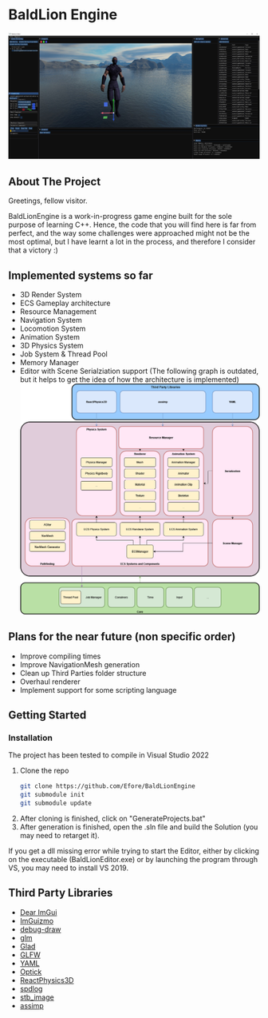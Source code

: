 # BaldLion Engine

![Product Name Screen Shot][product-screenshot]

<!-- ABOUT THE PROJECT -->
## About The Project

Greetings, fellow visitor.

BaldLionEngine is a work-in-progress game engine built for the sole purpose of learning C++. Hence, the code that you will find here is far from perfect, and the way some challenges were approached might not be the most optimal, but I have learnt a lot in the process, and therefore I consider that a victory :)

## Implemented systems so far

* 3D Render System
* ECS Gameplay architecture
* Resource Management
* Navigation System
* Locomotion System
* Animation System
* 3D Physics System
* Job System & Thread Pool
* Memory Manager
* Editor with Scene Serialziation support
(The following graph is outdated, but it helps to get the idea of how the architecture is implemented)
![Engine Architecture][architecture]

## Plans for the near future (non specific order)

* Improve compiling times
* Improve NavigationMesh generation
* Clean up Third Parties folder structure
* Overhaul renderer
* Implement support for some scripting language

<!-- GETTING STARTED -->
## Getting Started

### Installation

The project has been tested to compile in Visual Studio 2022

1. Clone the repo
   ```sh
   git clone https://github.com/Efore/BaldLionEngine
   git submodule init
   git submodule update
   ```
2. After cloning is finished, click on "GenerateProjects.bat"
3. After generation is finished, open the .sln file and build the Solution (you may need to retarget it).

If you get a dll missing error while trying to start the Editor, either by clicking on the executable (BaldLionEditor.exe) or by launching the program through VS, you may need to install VS 2019.

## Third Party Libraries

* [Dear ImGui](https://github.com/ocornut/imgui)
* [ImGuizmo](https://github.com/CedricGuillemet/ImGuizmo)
* [debug-draw](https://github.com/glampert/debug-draw)
* [glm](https://github.com/g-truc/glm)
* [Glad](https://glad.dav1d.de/)
* [GLFW](https://github.com/glfw/glfw)
* [YAML](https://github.com/jbeder/yaml-cpp)
* [Optick](https://github.com/bombomby/optick)
* [ReactPhysics3D](https://github.com/DanielChappuis/reactphysics3d)
* [spdlog](https://github.com/gabime/spdlog)
* [stb_image](https://github.com/nothings/stb)
* [assimp](https://github.com/assimp/assimp)


[product-screenshot]: Docs/screenshot.png
[architecture]: Docs/architecture.png
